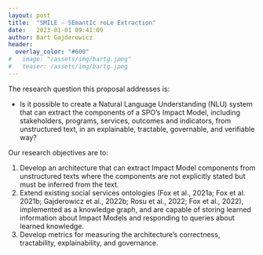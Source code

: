 ```yaml
---
layout: post
title:  "SMILE - SEmantIc roLe Extraction"
date:   2023-01-01 09:41:09
author: Bart Gajderowicz
header:
  overlay_color: "#600"
#   image: "/assets/img/bartg.jpeg"
#   teaser: /assets/img/bartg.jpeg
---
```

<!-- ![image tooltip here](/assets/img/bartg.jpeg) -->
The research question this proposal addresses is:
- Is it possible to create a Natural Language Understanding (NLU) system that can extract the components of a SPO’s Impact Model, including stakeholders, programs, services, outcomes and indicators, from unstructured text, in an explainable, tractable, governable, and verifiable way?

Our research objectives are to:
1.  Develop an architecture that can extract Impact Model components from unstructured 
texts where the components are not explicitly stated but must be inferred from the text. 
2.  Extend existing social services ontologies (Fox et al., 2021a; Fox et al. 2021b; 
Gajderowicz et al., 2022b; Rosu et al., 2022; Fox et al., 2022), implemented as a 
knowledge graph, and are capable of storing learned information about Impact Models 
and responding to queries about learned knowledge. 
3.  Develop metrics for measuring the architecture’s correctness, tractability, explainability, 
and governance. 